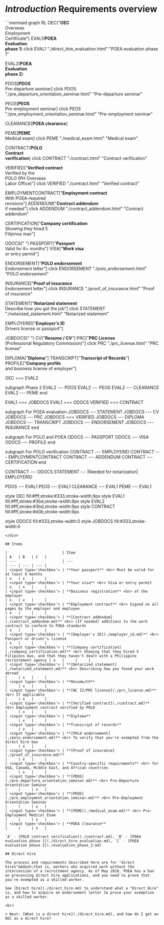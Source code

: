 # _Introduction_ Requirements overview

<div class='wide-figure'>
```mermaid
graph RL
OEC("<b>OEC</b><br>Overseas<br>Employment<br>Certificate")
EVAL1(<b>POEA<br>Evaluation<br>phase 1</b>)
click EVAL1 "./direct_hire_evaluation.html" "POEA evaluation phase 1"

EVAL2(<b>POEA<br>Evaluation<br>phase 2</b>)

PDOS[<b>PDOS</b><br>Pre-departure seminar]
click PDOS "./pre_departure_orientation_seminar.html" "Pre-departure seminar"

PEOS[<b>PEOS</b><br>Pre-employment seminar]
click PEOS "./pre_employment_orientation_seminar.html" "Pre-employment seminar"

CLEARANCE[<b>POEA clearance</b>]

PEME[<b>PEME</b><br>Medical exam]
click PEME "./medical_exam.html" "Medical exam"

CONTRACT(<b>POLO<br>Contract<br>verification</b>)
click CONTRACT "./contract.html" "Contract verification"

VERIFIED["<b>Verified contract</b><br>Verified by the<br>POLO (PH Overseas<br>Labor Office)"]
click VERIFIED "./contract.html" "Verified contract"

EMPLOYMENTCONTRACT["<b>Employment contract</b><br>With POEA-required<br>revisions"]
ADDENDUM["<b>Contract addendum</b><br>if needed"]
click ADDENDUM "./contract_addendum.html" "Contract addendum"

CERTIFICATION["<b>Company certification</b><br>Showing they hired 5<br>Filipinos max"]

ODOCS(" ")
PASSPORT["<b>Passport</b><br>Valid for 6+ months"]
VISA["<b>Work visa</b><br>or entry permit"]

ENDORSEMENT["<b>POLO endorsement</b><br>Endorsement letter"]
click ENDORSEMENT "./polo_endorsement.html" "POLO endorsement"

INSURANCE["<b>Proof of insurance</b><br>Endorsement letter"]
click INSURANCE "./proof_of_insurance.html" "Proof of insurance"

STATEMENT["<b>Notarized statement</b><br>Describe how you got the job"]
click STATEMENT "./notarized_statement.html" "Notarized statement"

EMPLOYERID["<b>Employer's ID</b><br>Drivers license or passport"]

JOBDOCS(" ")
CV["<b>Resume / CV</b>"]
PRC["<b>PRC License</b><br>(Professional Regulatory Commission)"]
click PRC "./prc_license.html" "PRC license"

DIPLOMA["<b>Diploma</b>"]
TRANSCRIPT["<b>Transcript of Records</b>"]
PROFILE["<b>Company profile</b><br>and business license of employer"]

OEC === EVAL2

subgraph Phase 2
EVAL2 --- PDOS
EVAL2 --- PEOS
EVAL2 --- CLEARANCE
EVAL2 --- PEME
end

EVAL1 === JOBDOCS
EVAL1 === ODOCS
VERIFIED === CONTRACT

subgraph For POEA evaluation
JOBDOCS --- STATEMENT
JOBDOCS --- CV
JOBDOCS --- PRC
JOBDOCS === VERIFIED
JOBDOCS --- DIPLOMA
JOBDOCS --- TRANSCRIPT
JOBDOCS --- ENDORSEMENT
JOBDOCS --- INSURANCE
end

subgraph For POLO and POEA
ODOCS --- PASSPORT
ODOCS --- VISA
ODOCS --- PROFILE
end

subgraph For POLO verification
CONTRACT --- EMPLOYERID
CONTRACT --- EMPLOYMENTCONTRACT
CONTRACT --- ADDENDUM
CONTRACT --- CERTIFICATION
end

CONTRACT --- ODOCS
STATEMENT -.- |Needed for notarization| EMPLOYERID

PDOS --- EVAL1
PEOS --- EVAL1
CLEARANCE --- EVAL1
PEME --- EVAL1

style OEC fill:#fff,stroke:#333,stroke-width:9px
style EVAL1 fill:#fff,stroke:#3bd,stroke-width:9px
style EVAL2 fill:#fff,stroke:#3bd,stroke-width:9px
style CONTRACT fill:#fff,stroke:#d3b,stroke-width:9px

style ODOCS fill:#333,stroke-width:0
style JOBDOCS fill:#333,stroke-width:0

```
</div>

## Items

|                         | Item                                                                                                                                                                    | A   | B   | C   |
| ---                     | ---                                                                                                                                                                     | --- | --- | --- |
| <input type='checkbox'> | **Your passport** <br> Must be valid for at least 6 months                                                                                                              | x   | x   |     |
| <input type='checkbox'> | **Your visa** <br> Visa or entry permit                                                                                                                                 | x   | x   |     |
| <input type='checkbox'> | **Business registration** <br> of the employer                                                                                                                          | x   | x   |     |
| <input type='checkbox'> | **Employment contract** <br> Signed on all pages by the employer and employee                                                                                           | x   |     |     |
| <input type='checkbox'> | **[Contract addendum](./contract_addendum.md)** <br> (If needed) additions to the work contract to conform to POEA standards                                            | x   |     |     |
| <input type='checkbox'> | **[Employer's ID](./employer_id.md)** <br> Passport or driver's license                                                                                                 | x   |     |     |
| <input type='checkbox'> | **[Company certification](./company_certification.md)** <br> Showing that they hired 5 Filipinos max, and that they haven't dealt with a Philippine recruitement agency | x   |     |     |
| <input type='checkbox'> | **[Notarized statement](./notarized_statement.md)** <br> Describing how you found your work abroad                                                                      |     | x   |     |
| <input type='checkbox'> | **Resume/CV**                                                                                                                                                           |     | x   |     |
| <input type='checkbox'> | **[NC II/PRC license](./prc_license.md)** <br> If applicable                                                                                                            |     | x   |     |
| <input type='checkbox'> | **[Verified contract](./contract.md)** <br> Employment contract verified by POLO                                                                                        |     | x   |     |
| <input type='checkbox'> | **Diploma**                                                                                                                                                             |     | x   |     |
| <input type='checkbox'> | **Transcript of records**                                                                                                                                               |     | x   |     |
| <input type='checkbox'> | **[POLO endorsement](./polo_endorsement.md)** <br> To verify that you're exempted from the direct hire ban                                                              |     | x   |     |
| <input type='checkbox'> | **[Proof of insurance](./proof_of_insurance.md)**                                                                                                                       |     | x   |     |
| <input type='checkbox'> | **Country-specific requirements** <br> for USA, Canada, Middle East, and African countries                                                                              |     | x   |     |
| <input type='checkbox'> | **[PDOS](./pre_departure_orientation_seminar.md)** <br> Pre-Departure Orientation Seminar                                                                               |     |     | x   |
| <input type='checkbox'> | **[PEOS](./pre_employment_orientation_seminar.md)** <br> Pre-Employment Orientation Seminar                                                                             |     |     | x   |
| <input type='checkbox'> | **[PEME](./medical_exam.md)** <br> Pre-Employment Medical Exam                                                                                                          |     |     | x   |
| <input type='checkbox'> | **POEA clearance**                                                                                                                                                      |     |     | x   |

`A` - [POLO contract verification](./contract.md), `B` - [POEA evaluation phase 1](./direct_hire_evaluatian.md), `C` - [POEA evaluation phase 2](./evaluation_phase_2.md)

## Direct hire

The process and requirements described here are for "direct hires"&mdash;that is, workers who acquired work without the intercession of a recruitment agency. As of May 2018, POEA has a ban on processing direct hire applications, and you need to prove that you're exempted as a skilled worker.

See [Direct hire](./direct_hire.md) to understand what a "Direct Hire" is, and how to acquire an endorsement letter to prove your exemption as a skilled worker.

<br>

> Next: [What is a direct hire](./direct_hire.md), and how do I get an OEC as a direct hire?
```
